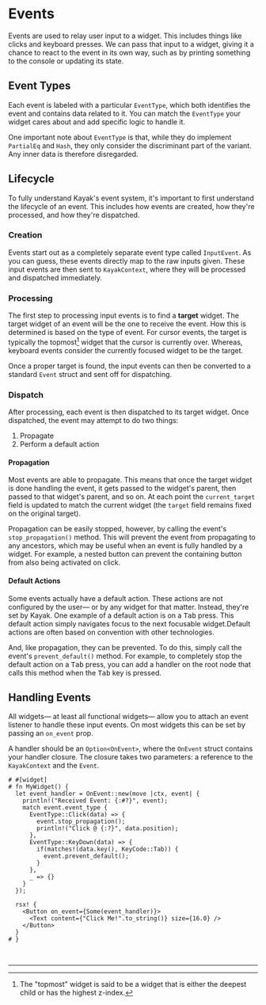 # Events

Events are used to relay user input to a widget. This includes things like clicks and keyboard presses. We can pass that input to a widget, giving it a chance to react to the event in its own way, such as by printing something to the console or updating its state.

## Event Types

Each event is labeled with a particular `EventType`, which both identifies the event and contains data related to it. You can match the `EventType` your widget cares about and add specific logic to handle it.

One important note about `EventType` is that, while they do implement `PartialEq` and `Hash`, they only consider the discriminant part of the variant. Any inner data is therefore disregarded.

## Lifecycle

To fully understand Kayak's event system, it's important to first understand the lifecycle of an event. This includes how events are created, how they're processed, and how they're dispatched.

### Creation

Events start out as a completely separate event type called `InputEvent`. As you can guess, these events directly map to the raw inputs given. These input events are then sent to `KayakContext`, where they will be processed and dispatched immediately.

### Processing

The first step to processing input events is to find a **target** widget. The target widget of an event will be the one to receive the event. How this is determined is based on the type of event. For cursor events, the target is typically the topmost[^1] widget that the cursor is currently over. Whereas, keyboard events consider the currently focused widget to be the target.

Once a proper target is found, the input events can then be converted to a standard `Event` struct and sent off for dispatching.

### Dispatch

After processing, each event is then dispatched to its target widget. Once dispatched, the event may attempt to do two things:

1. Propagate
2. Perform a default action

#### Propagation

Most events are able to propagate. This means that once the target widget is done handling the event, it gets passed to the widget's parent, then passed to that widget's parent, and so on. At each point the `current_target` field is updated to match the current widget (the `target` field remains fixed on the original target).

Propagation can be easily stopped, however, by calling the event's `stop_propagation()` method. This will prevent the event from propagating to any ancestors, which may be useful when an event is fully handled by a widget. For example, a nested button can prevent the containing button from also being activated on click.

#### Default Actions

Some events actually have a default action. These actions are not configured by the user— or by any widget for that matter. Instead, they're set by Kayak. One example of a default action is on a <kbd>Tab</kbd> press. This default action simply navigates focus to the next focusable widget.Default actions are often based on convention with other technologies. 

And, like propagation, they can be prevented. To do this, simply call the event's `prevent_default()` method. For example, to completely stop the default action on a <kbd>Tab</kbd> press, you can add a handler on the root node that calls this method when the <kbd>Tab</kbd> key is pressed.

## Handling Events

All widgets— at least all functional widgets— allow you to attach an event listener to handle these input events. On most widgets this can be set by passing an `on_event` prop.

A handler should be an `Option<OnEvent>`, where the `OnEvent` struct contains your handler closure. The closure takes two parameters: a reference to the `KayakContext` and the `Event`.

```rust,noplayground
# #[widget]
# fn MyWidget() {
  let event_handler = OnEvent::new(move |ctx, event| {
    println!("Received Event: {:#?}", event);
    match event.event_type {
      EventType::Click(data) => {
        event.stop_propagation();
        println!("Click @ {:?}", data.position);
      },
      EventType::KeyDown(data) => {
        if(matches!(data.key(), KeyCode::Tab)) {
          event.prevent_default();
        }
      },
      _ => {}
    }
  });

  rsx! {
    <Button on_event={Some(event_handler)}>
      <Text content={"Click Me!".to_string()} size={16.0} />
    </Button>
  }
# }
```

<br />

---

[^1]: The "topmost" widget is said to be a widget that is either the deepest child or has the highest z-index.
